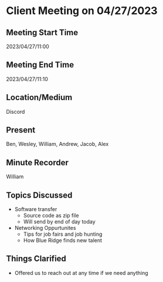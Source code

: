 # Client Meeting on 04/27/2023

## Meeting Start Time

2023/04/27/11:00

## Meeting End Time

2023/04/27/11:10

## Location/Medium

Discord

## Present

Ben, Wesley, William, Andrew, Jacob, Alex

## Minute Recorder

William

## Topics Discussed
- Software transfer
  - Source code as zip file
  - Will send by end of day today
- Networking Oppurtunites
  - Tips for job fairs and job hunting
  - How Blue Ridge finds new talent

## Things Clarified
- Offered us to reach out at any time if we need anything
